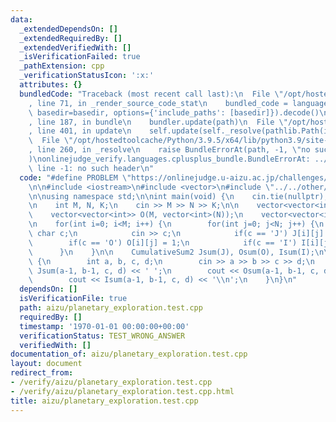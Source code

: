 ```yaml
---
data:
  _extendedDependsOn: []
  _extendedRequiredBy: []
  _extendedVerifiedWith: []
  _isVerificationFailed: true
  _pathExtension: cpp
  _verificationStatusIcon: ':x:'
  attributes: {}
  bundledCode: "Traceback (most recent call last):\n  File \"/opt/hostedtoolcache/Python/3.9.5/x64/lib/python3.9/site-packages/onlinejudge_verify/documentation/build.py\"\
    , line 71, in _render_source_code_stat\n    bundled_code = language.bundle(stat.path,\
    \ basedir=basedir, options={'include_paths': [basedir]}).decode()\n  File \"/opt/hostedtoolcache/Python/3.9.5/x64/lib/python3.9/site-packages/onlinejudge_verify/languages/cplusplus.py\"\
    , line 187, in bundle\n    bundler.update(path)\n  File \"/opt/hostedtoolcache/Python/3.9.5/x64/lib/python3.9/site-packages/onlinejudge_verify/languages/cplusplus_bundle.py\"\
    , line 401, in update\n    self.update(self._resolve(pathlib.Path(included), included_from=path))\n\
    \  File \"/opt/hostedtoolcache/Python/3.9.5/x64/lib/python3.9/site-packages/onlinejudge_verify/languages/cplusplus_bundle.py\"\
    , line 260, in _resolve\n    raise BundleErrorAt(path, -1, \"no such header\"\
    )\nonlinejudge_verify.languages.cplusplus_bundle.BundleErrorAt: ../../other/CumulativeSum2.cpp:\
    \ line -1: no such header\n"
  code: "#define PROBLEM \"https://onlinejudge.u-aizu.ac.jp/challenges/sources/JOI/Final/0560\"\
    \n\n#include <iostream>\n#include <vector>\n#include \"../../other/CumulativeSum2.cpp\"\
    \n\nusing namespace std;\n\nint main(void) {\n    cin.tie(nullptr);\n    ios_base::sync_with_stdio(false);\n\
    \n    int M, N, K;\n    cin >> M >> N >> K;\n\n    vector<vector<int>> J(M, vector<int>(N));\n\
    \    vector<vector<int>> O(M, vector<int>(N));\n    vector<vector<int>> I(M, vector<int>(N));\n\
    \n    for(int i=0; i<M; i++) {\n        for(int j=0; j<N; j++) {\n           \
    \ char c;\n            cin >> c;\n            if(c == 'J') J[i][j] = 1;\n    \
    \        if(c == 'O') O[i][j] = 1;\n            if(c == 'I') I[i][j] = 1;\n  \
    \      }\n    }\n\n    CumulativeSum2 Jsum(J), Osum(O), Isum(I);\n\n    while(K--)\
    \ {\n        int a, b, c, d;\n        cin >> a >> b >> c >> d;\n        cout <<\
    \ Jsum(a-1, b-1, c, d) << ' ';\n        cout << Osum(a-1, b-1, c, d) << ' ';\n\
    \        cout << Isum(a-1, b-1, c, d) << '\\n';\n    }\n}\n"
  dependsOn: []
  isVerificationFile: true
  path: aizu/planetary_exploration.test.cpp
  requiredBy: []
  timestamp: '1970-01-01 00:00:00+00:00'
  verificationStatus: TEST_WRONG_ANSWER
  verifiedWith: []
documentation_of: aizu/planetary_exploration.test.cpp
layout: document
redirect_from:
- /verify/aizu/planetary_exploration.test.cpp
- /verify/aizu/planetary_exploration.test.cpp.html
title: aizu/planetary_exploration.test.cpp
---
```

